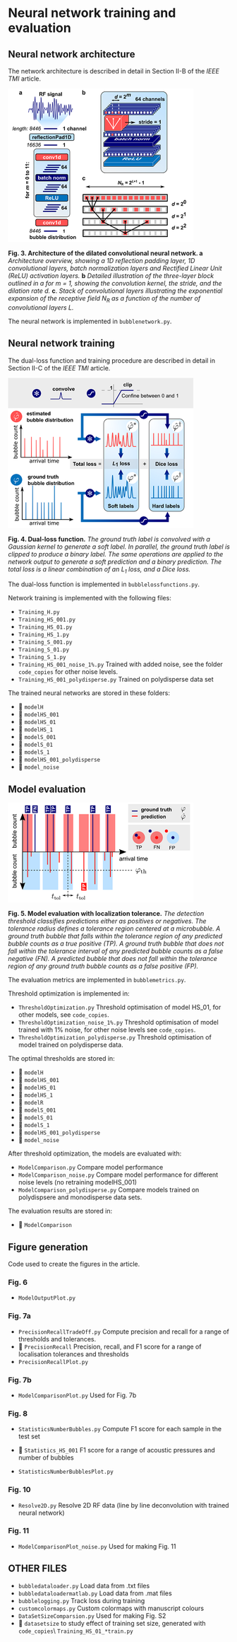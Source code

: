 # Neural network training and evaluation

## Neural network architecture

The network architecture is described in detail in Section II-B of the *IEEE TMI* article.

![!](FigureDilatedCNN.png)

**Fig. 3. Architecture of the dilated convolutional neural network. a** *Architecture overview, showing a 1D reflection padding layer, 1D convolutional layers, batch normalization layers and Rectified Linear Unit (ReLU) activation layers.* **b** *Detailed illustration of the three-layer block outlined in a for m = 1, showing the convolution kernel, the stride, and the dilation rate d.* **c**. *Stack of convolutional layers illustrating the exponential expansion of the receptive field N<sub>R</sub> as a function of the number of convolutional layers L.*

The neural network is implemented in `bubblenetwork.py`.

## Neural network training

The dual-loss function and training procedure are described in detail in Section II-C of the *IEEE TMI* article.

![!](FigureDualLoss.png)

**Fig. 4. Dual-loss function.** *The ground truth label is convolved with a Gaussian kernel to generate a soft label. In parallel, the ground truth label is clipped to produce a binary label. The same operations are applied to the network output to generate a soft prediction and a binary prediction. The total loss is a linear combination of an L<sub>1</sub> loss, and a Dice loss.*

The dual-loss function is implemented in `bubblelossfunctions.py`.

Network training is implemented with the following files:

* `Training_H.py`
* `Training_HS_001.py`
* `Training_HS_01.py`
* `Training_HS_1.py`
* `Training_S_001.py`
* `Training_S_01.py`
* `Training_S_1.py`
* `Training_HS_001_noise_1%.py`	Trained with added noise, see the folder `code_copies` for other noise levels.
* `Training_HS_001_polydisperse.py` Trained on polydisperse data set

The trained neural networks are stored in these folders:

* 📂 `modelH`
* 📂 `modelHS_001`
* 📂 `modelHS_01`
* 📂 `modelHS_1`
* 📂 `modelS_001`
* 📂 `modelS_01`
* 📂 `modelS_1`
* 📂 `modelHS_001_polydisperse`
* 📂 `model_noise`


## Model evaluation

![!](FigureEvaluation.png)

**Fig. 5. Model evaluation with localization tolerance.** *The detection threshold classifies predictions either as positives or negatives. The tolerance radius defines a tolerance region centered at a microbubble. A ground truth bubble that falls within the tolerance region of any predicted bubble counts as a true positive (TP). A ground truth bubble that does not fall within the tolerance interval of any predicted bubble counts as a false negative (FN). A predicted bubble that does not fall within the tolerance region of any ground truth bubble counts as a false positive (FP).*

The evaluation metrics are implemented in `bubblemetrics.py`.

Threshold optimization is implemented in:

* `ThresholdOptimization.py` Threshold optimisation of model HS_01, for other models, see `code_copies`.
* `ThresholdOptimization_noise_1%.py` Threshold optimisation of model trained with 1% noise, for other noise levels see `code_copies`.
* `ThresholdOptimization_polydisperse.py` Threshold optimisation of model trained on polydisperse data.

The optimal thresholds are stored in:

* 📂 `modelH`
* 📂 `modelHS_001`
* 📂 `modelHS_01`
* 📂 `modelHS_1`
* 📂 `modelR`
* 📂 `modelS_001`
* 📂 `modelS_01`
* 📂 `modelS_1`
* 📂 `modelHS_001_polydisperse`
* 📂 `model_noise`

After threshold optimization, the models are evaluated with:

* `ModelComparison.py` Compare model performance
* `ModelComparison_noise.py` Compare model performance for different noise levels (no retraining modelHS_001)
* `ModelComparison_polydisperse.py` Compare models trained on polydispsere and monodisperse data sets.

The evaluation results are stored in:

* 📂 `ModelComparison`


## Figure generation
Code used to create the figures in the article.

### Fig. 6
* `ModelOutputPlot.py` 

### Fig. 7a
* `PrecisionRecallTradeOff.py` Compute precision and recall for a range of thresholds and tolerances.	
* 📂 `PrecisionRecall` Precision, recall, and F1 score for a range of localisation tolerances and thresholds
* `PrecisionRecallPlot.py`

### Fig. 7b
* `ModelComparisonPlot.py` Used for Fig. 7b

### Fig. 8
* `StatisticsNumberBubbles.py` Compute F1 score for each sample in the test set
* 📂 `Statistics_HS_001` F1 score for a range of acoustic pressures and number of bubbles

* `StatisticsNumberBubblesPlot.py` 

### Fig. 10 
* `Resolve2D.py` Resolve 2D RF data (line by line deconvolution with trained neural network)

### Fig. 11
* `ModelComparisonPlot_noise.py` Used for making Fig. 11

## OTHER FILES
* `bubbledataloader.py` Load data from .txt files
* `bubbledataloadermatlab.py` Load data from .mat files
* `bubblelogging.py` Track loss during training
* `customcolormaps.py` Custom colormaps with manuscript colours
* `DataSetSizeComparsion.py` Used for making Fig. S2
* 📂 `datasetsize` to study effect of training set size, 	generated with `code_copies`\ `Training_HS_01_*train.py`



